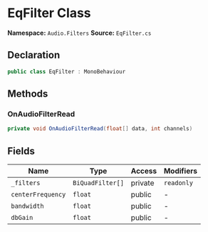 # EqFilter Class

**Namespace:** `Audio.Filters`
**Source:** `EqFilter.cs`

## Declaration

```csharp
public class EqFilter : MonoBehaviour
```

## Methods

### OnAudioFilterRead

```csharp
private void OnAudioFilterRead(float[] data, int channels)
```

## Fields

| Name | Type | Access | Modifiers |
|------|------|--------|-----------|
| `_filters` | `BiQuadFilter[]` | private | `readonly` |
| `centerFrequency` | `float` | public | - |
| `bandwidth` | `float` | public | - |
| `dbGain` | `float` | public | - |

